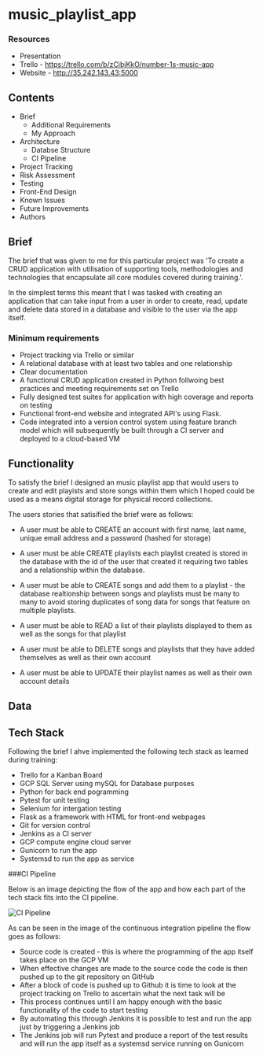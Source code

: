 # music_playlist_app

### Resources

* Presentation
* Trello - https://trello.com/b/zCibjKkO/number-1s-music-app
* Website - http://35.242.143.43:5000


## Contents 

* Brief
  * Additional Requirements
  * My Approach
* Architecture
  * Databse Structure
  * CI Pipeline
* Project Tracking
* Risk Assessment
* Testing 
* Front-End Design
* Known Issues
* Future Improvements
* Authors

## Brief

The brief that was given to me for this particular project was 'To create a CRUD application with utilisation of supporting tools, methodologies and technologies that encapsulate all core modules covered during training.'. 

In the simplest terms this meant that I was tasked with creating an application that can take input from a user in order to create, read, update and delete data stored in a database and visible to the user via the app itself.

### Minimum requirements

* Project tracking via Trello or similar
* A relational database with at least two tables and one relationship
* Clear documentation 
* A functional CRUD application created in Python follwoing best practices and meeting requirements set on Trello
* Fully designed test suites for application with high coverage and reports on testing
* Functional front-end website and integrated API's using Flask.
* Code integrated into a version control system using feature branch model which will subsequently be built through a CI server and deployed to a cloud-based VM

## Functionality

To satisfy the brief I designed an music playlist app that would users to create and edit playists and store songs within them which I hoped could be used as a means digital storage for physical record collections. 

The users stories that satisified the brief were as follows:

* A user must be able to CREATE an account with first name, last name, unique email address and a password (hashed for storage)

* A user must be able CREATE playlists each playlist created is stored in the database with the id of the user that created it requiring two tables and a relationship within the database.

* A user must be able to CREATE songs and add them to a playlist - the database realtionship between songs and playlists must be many to many to avoid storing duplicates of song data for songs that feature on multiple playlists.

* A user must be able to READ a list of their playlists displayed to them as well as the songs for that playlist

* A user must be able to DELETE songs and playlists that they have added themselves as well as their own account

* A user must be able to UPDATE their playlist names as well as their own account details 

## Data



## Tech Stack

Following the brief I ahve implemented the following tech stack as learned during training: 

* Trello for a Kanban Board
* GCP SQL Server using mySQL for Database purposes
* Python for back end pogramming
* Pytest for unit testing
* Selenium for intergation testing
* Flask as a framework with HTML for front-end webpages
* Git for version control
* Jenkins as a CI server 
* GCP compute engine cloud server
* Gunicorn to run the app
* Systemsd to run the app as service 





###CI Pipeline

Below is an image depicting the flow of the app and how each part of the tech stack fits into the CI pipeline.

![CI Pipeline](https://user-images.githubusercontent.com/56595709/85229371-3ff11880-b3e1-11ea-95ae-694909481f6b.jpg)

As can be seen in the image of the continuous integration pipeline the flow goes as follows:

* Source code is created - this is where the programming of the app itself takes place on the GCP VM
* When effective changes are made to the source code the code is then pushed up to the git repository on GitHub
* After a block of code is pushed up to Github it is time to look at the project tracking on Trello to ascertain what the next task will be
* This process continues until I am happy enough with the basic functionality of the code to start testing
* By automating this through Jenkins it is possible to test and run the app just by triggering a Jenkins job
* The Jenkins job will run Pytest and produce a report of the test results and will run the app itself as a systemsd service running on Gunicorn




